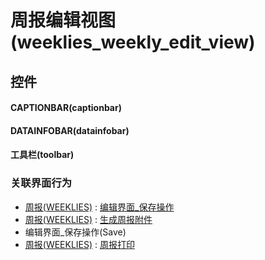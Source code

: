 # 周报编辑视图(weeklies_weekly_edit_view)  <!-- {docsify-ignore-all} -->



## 控件
#### CAPTIONBAR(captionbar)
#### DATAINFOBAR(datainfobar)
#### 工具栏(toolbar)


### 关联界面行为
  * [周报(WEEKLIES)](module/crm/weeklies) : [编辑界面_保存操作](module/crm/weeklies#界面行为)
  * [周报(WEEKLIES)](module/crm/weeklies) : [生成周报附件](module/crm/weeklies#界面行为)
  * 编辑界面_保存操作(Save)
  * [周报(WEEKLIES)](module/crm/weeklies) : [周报打印](module/crm/weeklies#界面行为)

<script>
 const { createApp } = Vue
  createApp({
    data() {
      return {

      }
    }
  }).use(ElementPlus).mount('#app')
</script>